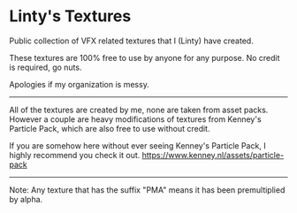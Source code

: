 # Linty's Textures
Public collection of VFX related textures that I (Linty) have created.

These textures are 100% free to use by anyone for any purpose.
No credit is required, go nuts.

Apologies if my organization is messy.

--------------------------------

All of the textures are created by me, none are taken from asset packs. However a couple are heavy modifications of textures from Kenney's Particle Pack, which are also free to use without credit.

If you are somehow here without ever seeing Kenney's Particle Pack, I highly recommend you check it out. 
https://www.kenney.nl/assets/particle-pack

--------------------------------
Note: Any texture that has the suffix "PMA" means it has been premultiplied by alpha.
